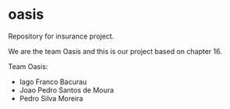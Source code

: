 ﻿oasis
=====

Repository for insurance project.

We are the team Oasis and this is our project based on chapter 16.

Team Oasis:

- Iago Franco Bacurau
- Joao Pedro Santos de Moura
- Pedro Silva Moreira
